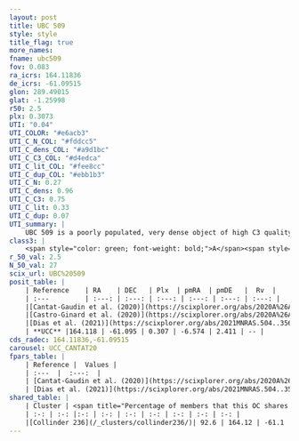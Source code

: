 ```yaml
---
layout: post
title: UBC 509
style: style
title_flag: true
more_names: 
fname: ubc509
fov: 0.083
ra_icrs: 164.11836
de_icrs: -61.09515
glon: 289.49015
glat: -1.25998
r50: 2.5
plx: 0.3073
UTI: "0.04"
UTI_COLOR: "#e6acb3"
UTI_C_N_COL: "#fddcc5"
UTI_C_dens_COL: "#a9d1bc"
UTI_C_C3_COL: "#d4edca"
UTI_C_lit_COL: "#fee8cc"
UTI_C_dup_COL: "#ebb1b3"
UTI_C_N: 0.27
UTI_C_dens: 0.96
UTI_C_C3: 0.75
UTI_C_lit: 0.33
UTI_C_dup: 0.07
UTI_summary: |
    UBC 509 is a poorly populated, very dense object of high C3 quality. It is poorly studied in the literature.<br><br><span style="color: #99180f; font-weight: bold;">Warning: </span>This is very likely a duplicate object, which shares a large percentage of members with at least one previously reported entry.
class3: |
    <span style="color: green; font-weight: bold;">A</span><span style="color: #FFC300; font-weight: bold;">B</span>
r_50_val: 2.5
N_50_val: 27
scix_url: UBC%20509
posit_table: |
    | Reference    | RA    | DEC   | Plx  | pmRA  | pmDE   |  Rv  |
    | :---         | :---: | :---: | :---: | :---: | :---: | :---: |
    |[Cantat-Gaudin et al. (2020)](https://scixplorer.org/abs/2020A%26A...640A...1C) | 164.064 | -61.089 | 0.287 | -6.586 | 2.363 | -- |
    |[Castro-Ginard et al. (2020)](https://scixplorer.org/abs/2020A%26A...635A..45C) | 164.048 | -61.082 | 0.287 | -6.571 | 2.373 | -- |
    |[Dias et al. (2021)](https://scixplorer.org/abs/2021MNRAS.504..356D) | 164.051 | -61.096 | 0.296 | -6.568 | 2.358 | -- |
    | **UCC** |164.118 | -61.095 | 0.307 | -6.574 | 2.411 | -- | 
cds_radec: 164.11836,-61.09515
carousel: UCC_CANTAT20
fpars_table: |
    | Reference |  Values |
    | :---  |  :---:  |
    | [Cantat-Gaudin et al. (2020)](https://scixplorer.org/abs/2020A%26A...640A...1C) | `AVNN=0.57, DMNN=12.67, AgeNN=8.77` |
    | [Dias et al. (2021)](https://scixplorer.org/abs/2021MNRAS.504..356D) | `Av=0.907, Dist=3244, logage=8.286, [Fe/H]=0.253` |
shared_table: |
    | Cluster | <span title="Percentage of members that this OC shares with the ones listed">%</span>   | RA   | DEC   | Plx   | pmRA  | pmDE  | Rv | UTI |
    | :-: | :-: |:-: | :-: | :-: | :-: | :-: | :-: | :-: |
    |[Collinder 236](/_clusters/collinder236/)| 92.6 | 164.12 | -61.1 | 0.31 | -6.56 | 2.43 | 2.41 |0.68 |
---
```

